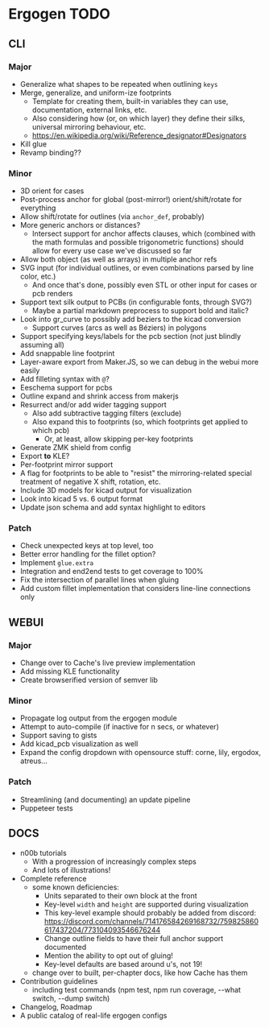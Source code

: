 # Ergogen TODO



## CLI

### Major

- Generalize what shapes to be repeated when outlining `keys`
- Merge, generalize, and uniform-ize footprints
    - Template for creating them, built-in variables they can use, documentation, external links, etc.
    - Also considering how (or, on which layer) they define their silks, universal mirroring behaviour, etc.
    - https://en.wikipedia.org/wiki/Reference_designator#Designators
- Kill glue
- Revamp binding??

### Minor

- 3D orient for cases
- Post-process anchor for global (post-mirror!) orient/shift/rotate for everything
- Allow shift/rotate for outlines (via `anchor_def`, probably)
- More generic anchors or distances?
    - Intersect support for anchor affects clauses, which (combined with the math formulas and possible trigonometric functions) should allow for every use case we've discussed so far
- Allow both object (as well as arrays) in multiple anchor refs
- SVG input (for individual outlines, or even combinations parsed by line color, etc.)
    - And once that's done, possibly even STL or other input for cases or pcb renders
- Support text silk output to PCBs (in configurable fonts, through SVG?)
    - Maybe a partial markdown preprocess to support bold and italic?
- Look into gr_curve to possibly add beziers to the kicad conversion
    - Support curves (arcs as well as Béziers) in polygons
- Support specifying keys/labels for the pcb section (not just blindly assuming all)
- Add snappable line footprint
- Layer-aware export from Maker.JS, so we can debug in the webui more easily
- Add filleting syntax with `@`?
- Eeschema support for pcbs
- Outline expand and shrink access from makerjs
- Resurrect and/or add wider tagging support
    - Also add subtractive tagging filters (exclude)
    - Also expand this to footprints (so, which footprints get applied to which pcb)
        - Or, at least, allow skipping per-key footprints
- Generate ZMK shield from config
- Export **to** KLE?
- Per-footprint mirror support
- A flag for footprints to be able to "resist" the mirroring-related special treatment of negative X shift, rotation, etc.
- Include 3D models for kicad output for visualization
- Look into kicad 5 vs. 6 output format
- Update json schema and add syntax highlight to editors


### Patch

- Check unexpected keys at top level, too
- Better error handling for the fillet option?
- Implement `glue.extra`
- Integration and end2end tests to get coverage to 100%
- Fix the intersection of parallel lines when gluing
- Add custom fillet implementation that considers line-line connections only



## WEBUI

### Major

- Change over to Cache's live preview implementation
- Add missing KLE functionality
- Create browserified version of semver lib

### Minor

- Propagate log output from the ergogen module
- Attempt to auto-compile (if inactive for n secs, or whatever)
- Support saving to gists
- Add kicad_pcb visualization as well
- Expand the config dropdown with opensource stuff: corne, lily, ergodox, atreus...

### Patch

- Streamlining (and documenting) an update pipeline
- Puppeteer tests



## DOCS

- n00b tutorials
    - With a progression of increasingly complex steps
    - And lots of illustrations!
- Complete reference
    - some known deficiencies:
        - Units separated to their own block at the front
        - Key-level `width` and `height` are supported during visualization
        - This key-level example should probably be added from discord: https://discord.com/channels/714176584269168732/759825860617437204/773104093546676244
        - Change outline fields to have their full anchor support documented
        - Mention the ability to opt out of gluing!
        - Key-level defaults are based around u's, not 19!
    - change over to built, per-chapter docs, like how Cache has them
- Contribution guidelines
    - including test commands (npm test, npm run coverage, --what switch, --dump switch)
- Changelog, Roadmap
- A public catalog of real-life ergogen configs










